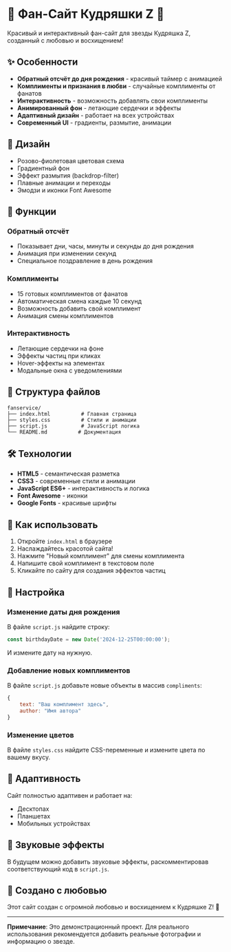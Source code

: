 # 💖 Фан-Сайт Кудряшки Z 💖

Красивый и интерактивный фан-сайт для звезды Кудряшка Z, созданный с любовью и восхищением!

## ✨ Особенности

- **Обратный отсчёт до дня рождения** - красивый таймер с анимацией
- **Комплименты и признания в любви** - случайные комплименты от фанатов
- **Интерактивность** - возможность добавлять свои комплименты
- **Анимированный фон** - летающие сердечки и эффекты
- **Адаптивный дизайн** - работает на всех устройствах
- **Современный UI** - градиенты, размытие, анимации

## 🎨 Дизайн

- Розово-фиолетовая цветовая схема
- Градиентный фон
- Эффект размытия (backdrop-filter)
- Плавные анимации и переходы
- Эмодзи и иконки Font Awesome

## 🚀 Функции

### Обратный отсчёт
- Показывает дни, часы, минуты и секунды до дня рождения
- Анимация при изменении секунд
- Специальное поздравление в день рождения

### Комплименты
- 15 готовых комплиментов от фанатов
- Автоматическая смена каждые 10 секунд
- Возможность добавить свой комплимент
- Анимация смены комплиментов

### Интерактивность
- Летающие сердечки на фоне
- Эффекты частиц при кликах
- Hover-эффекты на элементах
- Модальные окна с уведомлениями

## 📁 Структура файлов

```
fanservice/
├── index.html          # Главная страница
├── styles.css          # Стили и анимации
├── script.js           # JavaScript логика
└── README.md          # Документация
```

## 🛠️ Технологии

- **HTML5** - семантическая разметка
- **CSS3** - современные стили и анимации
- **JavaScript ES6+** - интерактивность и логика
- **Font Awesome** - иконки
- **Google Fonts** - красивые шрифты

## 🎯 Как использовать

1. Откройте `index.html` в браузере
2. Наслаждайтесь красотой сайта!
3. Нажмите "Новый комплимент" для смены комплимента
4. Напишите свой комплимент в текстовом поле
5. Кликайте по сайту для создания эффектов частиц

## 🎨 Настройка

### Изменение даты дня рождения
В файле `script.js` найдите строку:
```javascript
const birthdayDate = new Date('2024-12-25T00:00:00');
```
И измените дату на нужную.

### Добавление новых комплиментов
В файле `script.js` добавьте новые объекты в массив `compliments`:
```javascript
{
    text: "Ваш комплимент здесь",
    author: "Имя автора"
}
```

### Изменение цветов
В файле `styles.css` найдите CSS-переменные и измените цвета по вашему вкусу.

## 📱 Адаптивность

Сайт полностью адаптивен и работает на:
- Десктопах
- Планшетах
- Мобильных устройствах

## 🎵 Звуковые эффекты

В будущем можно добавить звуковые эффекты, раскомментировав соответствующий код в `script.js`.

## 💝 Создано с любовью

Этот сайт создан с огромной любовью и восхищением к Кудряшке Z! 💖

---

**Примечание**: Это демонстрационный проект. Для реального использования рекомендуется добавить реальные фотографии и информацию о звезде. 